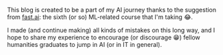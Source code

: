 This blog is created to be a part of my AI journey thanks to the suggestion from [fast.ai](https://www.fast.ai): the sixth (or so) ML-related course that I'm taking 😂.

I made (and continue making) all kinds of mistakes on this long way, and I hope to share my experience to encourage (or discourage 😁) fellow humanities graduates to jump in AI (or in IT in general).
